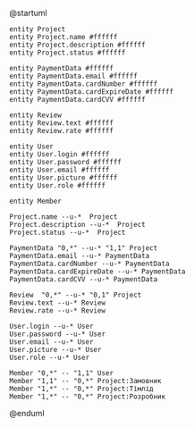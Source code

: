 @startuml

    entity Project
    entity Project.name #ffffff
    entity Project.description #ffffff
    entity Project.status #ffffff

    entity PaymentData #ffffff
    entity PaymentData.email #ffffff
    entity PaymentData.cardNumber #ffffff
    entity PaymentData.cardExpireDate #ffffff
    entity PaymentData.cardCVV #ffffff

    entity Review
    entity Review.text #ffffff
    entity Review.rate #ffffff

    entity User
    entity User.login #ffffff
    entity User.password #ffffff
    entity User.email #ffffff
    entity User.picture #ffffff
    entity User.role #ffffff

    entity Member

    Project.name --u-*  Project
    Project.description --u-*  Project
    Project.status --u-*  Project

    PaymentData "0,*" --u-* "1,1" Project
    PaymentData.email --u-* PaymentData
    PaymentData.cardNumber --u-* PaymentData
    PaymentData.cardExpireDate --u-* PaymentData
    PaymentData.cardCVV --u-* PaymentData

    Review  "0,*" --u-* "0,1" Project
    Review.text --u-* Review
    Review.rate --u-* Review

    User.login --u-* User
    User.password --u-* User
    User.email --u-* User
    User.picture --u-* User
    User.role --u-* User

    Member "0,*" -- "1,1" User
    Member "1,1" -- "0,*" Project:Замовник
    Member "1,*" -- "0,*" Project:Тімлід
    Member "1,*" -- "0,*" Project:Розробник

@enduml
